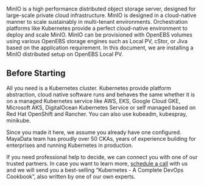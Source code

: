 MinIO is a high performance distributed object storage server, designed for large-scale private cloud infrastructure. MinIO is designed in a cloud-native manner to scale sustainably in multi-tenant environments. Orchestration platforms like Kubernetes provide a perfect cloud-native environment to deploy and scale MinIO. MinIO can be provisioned with OpenEBS volumes using various OpenEBS storage engines such as Local PV, cStor, or Jiva based on the application requirement. In this document, we are installing a MinIO distributed setup on OpenEBS Local PV.


## Before Starting

All you need is a Kubernetes cluster. Kubernetes provide platform abstraction, cloud native software runs and behaves the same whether it is on a managed Kubernetes service like AWS, EKS, Google Cloud GKE, Microsoft AKS, DigitalOcean Kubernetes Service or self managed based on Red Hat OpenShift and Rancher. You can also use kubeadm, kubespray, minikube.

Since you made it here, we assume you already have one configured. MayaData team has proudly over 50 CKAs, years of experience building for enterprises and running Kubernetes in production.

If you need professional help to decide, we can connect you with one of our trusted partners. In case you want to learn more, [schedule a call](https://calendly.com/mayadata/15min) with us and we will send you a best-selling  “Kubernetes - A Complete DevOps Cookbook”, also written by one of our own experts.
